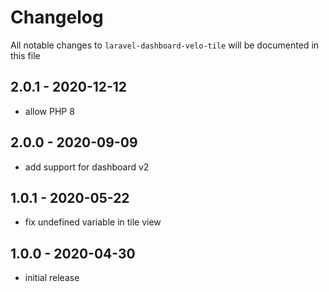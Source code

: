 # Changelog

All notable changes to `laravel-dashboard-velo-tile` will be documented in this file

## 2.0.1 - 2020-12-12

- allow PHP 8

## 2.0.0 - 2020-09-09

- add support for dashboard v2

## 1.0.1 - 2020-05-22

- fix undefined variable in tile view

## 1.0.0 - 2020-04-30

- initial release
